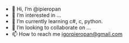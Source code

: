 - 👋 Hi, I’m @ipieropan
- 👀 I’m interested in ...
- 🌱 I’m currently learning c#, c, python.
- 💞️ I’m looking to collaborate on ...
- 📫 How to reach me igorpieropan@gmail.com

<!---
ipieropan/ipieropan is a ✨ special ✨ repository because its `README.md` (this file) appears on your GitHub profile.
You can click the Preview link to take a look at your changes.
--->
